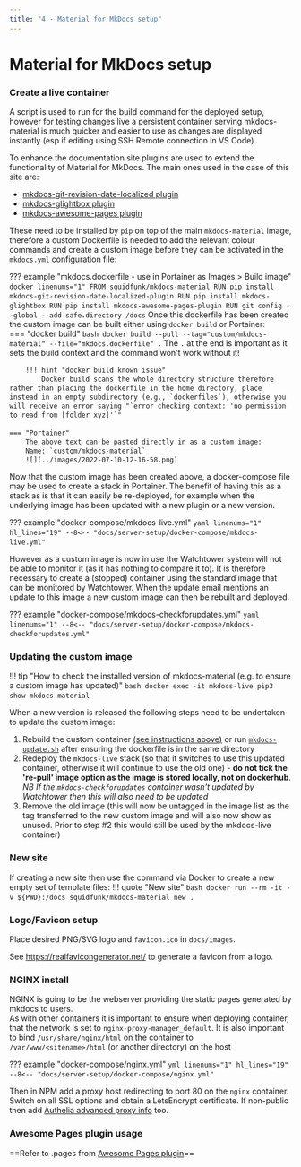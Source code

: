 ```yaml
---
title: "4 - Material for MkDocs setup"
---
```

# Material for MkDocs setup
### Create a live container
A script is used to run for the build command for the deployed setup, however for testing changes live a persistent container serving mkdocs-material is much quicker and easier to use as changes are displayed instantly (esp if editing using SSH Remote connection in VS Code).

To enhance the documentation site plugins are used to extend the functionality of Material for MkDocs.  The main ones used in the case of this site are:

- [mkdocs-git-revision-date-localized plugin](https://github.com/timvink/mkdocs-git-revision-date-localized-plugin)
- [mkdocs-glightbox plugin](https://github.com/blueswen/mkdocs-glightbox)
- [mkdocs-awesome-pages plugin](https://github.com/lukasgeiter/mkdocs-awesome-pages-plugin)

These need to be installed by `pip` on top of the main `mkdocs-material` image, therefore a custom Dockerfile is needed to add the relevant colour commands and create a custom image before they can be activated in the `mkdocs.yml` configuration file:

??? example "mkdocs.dockerfile - use in Portainer as Images > Build image"
    <a name="instructions"></a>
    ``` docker linenums="1"
    FROM squidfunk/mkdocs-material
    RUN pip install mkdocs-git-revision-date-localized-plugin
    RUN pip install mkdocs-glightbox
    RUN pip install mkdocs-awesome-pages-plugin
    RUN git config --global --add safe.directory /docs
    ```
    Once this dockerfile has been created the custom image can be built either using `docker build` or Portainer:  
    === "docker build"
        ``` bash
        docker build --pull --tag="custom/mkdocs-material" --file="mkdocs.dockerfile" .
        ```
        The `.` at the end is important as it sets the build context and the command won't work without it!
        
        !!! hint "docker build known issue"
            Docker build scans the whole directory structure therefore rather than placing the dockerfile in the home directory, place instead in an empty subdirectory (e.g., `dockerfiles`), otherwise you will receive an error saying "`error checking context: 'no permission to read from [folder xyz]'`"

    === "Portainer"
        The above text can be pasted directly in as a custom image:  
        Name: `custom/mkdocs-material`
        ![](../images/2022-07-10-12-16-58.png)

Now that the custom image has been created above, a docker-compose file may be used to create a stack in Portainer.  The benefit of having this as a stack as is that it can easily be re-deployed, for example when the underlying image has been updated with a new plugin or a new version.

??? example "docker-compose/mkdocs-live.yml"
    ``` yaml linenums="1" hl_lines="19"
    --8<-- "docs/server-setup/docker-compose/mkdocs-live.yml"
    ```

However as a custom image is now in use the Watchtower system will not be able to monitor it (as it has nothing to compare it to).  It is therefore necessary to create a (stopped) container using the standard image that can be monitored by Watchtower.  When the update email mentions an update to this image a new custom image can then be rebuilt and deployed.

??? example "docker-compose/mkdocs-checkforupdates.yml"
    ``` yaml linenums="1"
    --8<-- "docs/server-setup/docker-compose/mkdocs-checkforupdates.yml"
    ```

### Updating the custom image
!!! tip "How to check the installed version of mkdocs-material (e.g. to ensure a custom image has updated)"
    ``` bash
    docker exec -it mkdocs-live pip3 show mkdocs-material
    ```

When a new version is released the following steps need to be undertaken to update the custom image:

1. Rebuild the custom container [(see instructions above)](#instructions) or run [`mkdocs-update.sh`](/docs/server-setup/scripts/mkdocs-update.sh) after ensuring the dockerfile is in the same directory
2. Redeploy the `mkdocs-live` stack (so that it switches to use this updated container, otherwise it will continue to use the old one) - **do not tick the 're-pull' image option as the image is stored locally, not on dockerhub**.  _NB If the `mkdocs-checkforupdates` container wasn't updated by Watchtower then this will also need to be updated_
3. Remove the old image (this will now be untagged in the image list as the tag transferred to the new custom image and will also now show as unused. Prior to step #2 this would still be used by the mkdocs-live container)

### New site
If creating a new site then use the command via Docker to create a new empty set of template files:
!!! quote "New site"
    ``` bash
    docker run --rm -it -v ${PWD}:/docs squidfunk/mkdocs-material new .
    ```


<!-- ## Hugo installation
Download latest Hugo version from `https://github.com/gohugoio/hugo/releases` and copy to `/usr/local/bin`

Create new Hugo site in the repository
```
cd repositories
hugo new site --force <repo name>/
```

Add the following to .gitignore
```
nano <repo name>/.gitignore

public/
```

Add theme
```
cd <reponame>
git submodule add https://github.com/McShelby/hugo-theme-relearn.git themes/hugo-theme-relearn
```

Edit `config.toml`
# Change the default theme to be use when building the site with Hugo
theme = "hugo-theme-relearn" -->

### Logo/Favicon setup
Place desired PNG/SVG logo and `favicon.ico` in `docs/images`.

See https://realfavicongenerator.net/ to generate a favicon from a logo.

### NGINX install
NGINX is going to be the webserver providing the static pages generated by mkdocs to users.  
As with other containers it is important to ensure when deploying container, that the network is set to `nginx-proxy-manager_default`. It is also important to bind `/usr/share/nginx/html` on the container to `/var/www/<sitename>/html` (or another directory) on the host

??? example "docker-compose/nginx.yml"
    ``` yml linenums="1" hl_lines="19"
    --8<-- "docs/server-setup/docker-compose/nginx.yml"
    ```

Then in NPM add a proxy host redirecting to port 80 on the `nginx` container.  Switch on all SSL options and obtain a LetsEncrypt certificate. If non-public then add [Authelia advanced proxy info](authelia_setup.md#nginx-proxy-manager-setup) too.

### Awesome Pages plugin usage
==Refer to .pages from [Awesome Pages plugin](https://github.com/lukasgeiter/mkdocs-awesome-pages-plugin)==

<!-- ### Setup site on NGINX
Add the following line to the http block of /etc/nginx/nginx.conf to disable version info
server_tokens off;

Create /var/www/<sitename.domain.tld>/html
`cd /etc/nginx/conf.d`
`sudo mv default.conf default.conf.disabled`
`sudo cp default.conf <sitename.domain.tld>.conf`
edit server_name and change to FQDN
change locations to /var/www/<sitename.domain.tld>/html
different locations (e.g. /blog/) can redirect to different servers on the folder.

Check config and reload
`sudo nginx -t && sudo nginx -s reload`

## SSL/TLS setup
```
sudo apt install snapd
sudo snap install core
sudo snap install --classic certbot
sudo ln -s /snap/bin/certbot /usr/bin/certbot
sudo certbot --nginx
```

to test cert renewal
`sudo certbot renew --dry-run`
(see https://certbot.eff.org/instructions?ws=nginx&os=debianbuster for explanation of terminology) -->